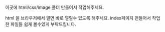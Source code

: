 이곳에 html/css/image 폴더 만들어서 작업해주세요.

html 을 브라우저에서 열면 바로 열릴수 있도록 해주세요.
index페이지 만들어서 작업한 파일들 쉽게 볼수있게 부탁드립니다.